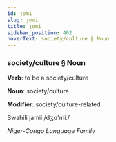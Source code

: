 ```yaml
---
id: ȷomi
slug: ȷomi
title: ȷomi
sidebar_position: 462
hoverText: society/culture § Noun
---
```


### society/culture § Noun

**Verb**: to be a society/culture

**Noun**: society/culture

**Modifier**: society/culture-related

Swahili jamii /dʒɑ'miː/

*Niger-Congo Language Family*